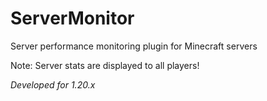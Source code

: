 # ServerMonitor

Server performance monitoring plugin for Minecraft servers

Note: Server stats are displayed to all players!

*Developed for 1.20.x*
